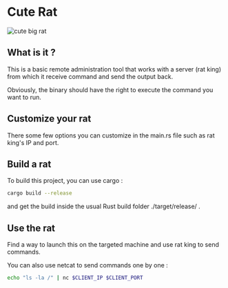 # Cute Rat

![cute big rat](https://github.com/user-attachments/assets/713db525-79a2-459d-b71f-e13d04efeac4)

## What is it ?
 
This is a basic remote administration tool that works with a server (rat king) from which it receive command and send the output back.

Obviously, the binary should have the right to execute the command you want to run.

## Customize your rat

There some few options you can customize in the main.rs file such as rat king's IP and port.

## Build a rat

To build this project, you can use cargo : 

```sh
cargo build --release
```

and get the build inside the usual Rust build folder ./target/release/ .

## Use the rat

Find a way to launch this on the targeted machine and use rat king to send commands.

You can also use netcat to send commands one by one : 
```sh
echo "ls -la /" | nc $CLIENT_IP $CLIENT_PORT
```
